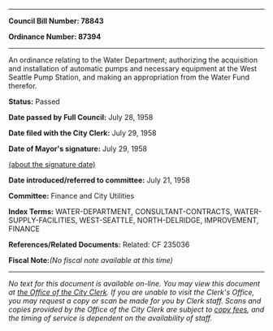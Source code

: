 

********

**Council Bill Number: 78843**
   
**Ordinance Number: 87394**
********

 An ordinance relating to the Water Department; authorizing the acquisition and installation of automatic pumps and necessary equipment at the West Seattle Pump Station, and making an appropriation from the Water Fund therefor.

**Status:** Passed
   
**Date passed by Full Council:** July 28, 1958
   
**Date filed with the City Clerk:** July 29, 1958
   
**Date of Mayor's signature:** July 29, 1958
   
[(about the signature date)](/~public/approvaldate.htm)
   
   
   
**Date introduced/referred to committee:** July 21, 1958
   
**Committee:** Finance and City Utilities
   
   
**Index Terms:** WATER-DEPARTMENT, CONSULTANT-CONTRACTS, WATER-SUPPLY-FACILITIES, WEST-SEATTLE, NORTH-DELRIDGE, IMPROVEMENT, FINANCE

**References/Related Documents:** Related: CF 235036

**Fiscal Note:**_(No fiscal note available at this time)_
********

_No text for this document is available on-line. You may view this document at [the Office of the City Clerk](http://www.seattle.gov/leg/clerk/contactUs.htm). If you are unable to visit the Clerk's Office, you may request a copy or scan be made for you by Clerk staff. Scans and copies provided by the Office of the City Clerk are subject to [copy fees](http://clerk.seattle.gov/~public/clerkfees.htm), and the timing of service is dependent on the availability of staff._

